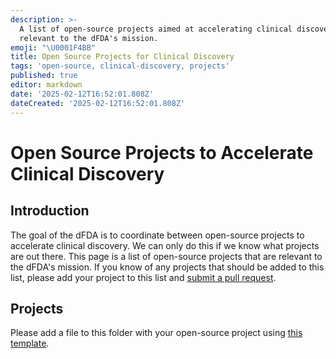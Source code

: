 ```yaml
---
description: >-
  A list of open-source projects aimed at accelerating clinical discovery
  relevant to the dFDA's mission.
emoji: "\U0001F4BB"
title: Open Source Projects for Clinical Discovery
tags: 'open-source, clinical-discovery, projects'
published: true
editor: markdown
date: '2025-02-12T16:52:01.808Z'
dateCreated: '2025-02-12T16:52:01.808Z'
---
```

# Open Source Projects to Accelerate Clinical Discovery

## Introduction

The goal of the dFDA is to coordinate between open-source projects to accelerate clinical discovery. We can only do this if we know what projects are out there. This page is a list of open-source projects that are relevant to the dFDA's mission. If you know of any projects that should be added to this list, please add your project to this list and [submit a pull request](/docs/contributing.md).

## Projects

Please add a file to this folder with your open-source project using [this template](../templates/open_source_project.md).




